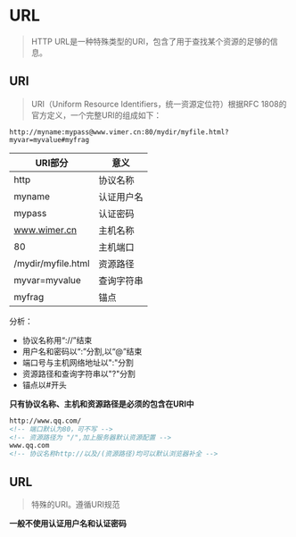 # URL

> HTTP URL是一种特殊类型的URI，包含了用于查找某个资源的足够的信息。

## URI

> URI（Uniform Resource Identifiers，统一资源定位符）根据RFC 1808的官方定义，一个完整URI的组成如下：

```
http://myname:mypass@www.vimer.cn:80/mydir/myfile.html?myvar=myvalue#myfrag
```

| URI部分   |意义               |
|-----------|-------------------|
|http       |协议名称           |
|myname     |认证用户名         |
|mypass     |认证密码           |
|www.wimer.cn|主机名称          |
|80         |主机端口           |
|/mydir/myfile.html|资源路径    |
|myvar=myvalue|查询字符串       |
|myfrag       |锚点             |

分析：
+ 协议名称用“://”结束
+ 用户名和密码以“:”分割,以“@”结束
+ 端口号与主机网络地址以":"分割
+ 资源路径和查询字符串以"?"分割
+ 锚点以#开头


**只有协议名称、主机和资源路径是必须的包含在URI中**

```html
http://www.qq.com/		
<!-- 端口默认为80，可不写 -->
<!-- 资源路径为 "/",加上服务器默认资源配置 -->
www.qq.com
<!-- 协议名称http://以及/(资源路径)均可以默认浏览器补全 -->

```

## URL

> 特殊的URI。遵循URI规范

**一般不使用认证用户名和认证密码**

